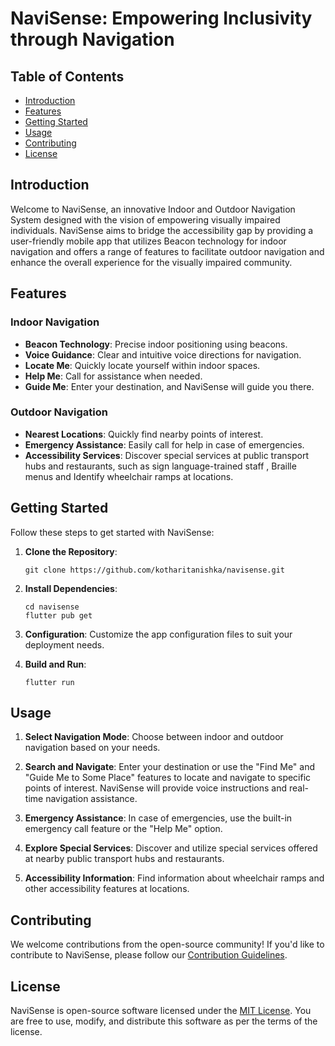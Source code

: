 # NaviSense: Empowering Inclusivity through Navigation

## Table of Contents
- [Introduction](#introduction)
- [Features](#features)
- [Getting Started](#getting-started)
- [Usage](#usage)
- [Contributing](#contributing)
- [License](#license)

## Introduction

Welcome to NaviSense, an innovative Indoor and Outdoor Navigation System designed with the vision of empowering visually impaired individuals. NaviSense aims to bridge the accessibility gap by providing a user-friendly mobile app that utilizes Beacon technology for indoor navigation and offers a range of features to facilitate outdoor navigation and enhance the overall experience for the visually impaired community.

## Features

### Indoor Navigation
- **Beacon Technology**: Precise indoor positioning using beacons.
- **Voice Guidance**: Clear and intuitive voice directions for navigation.
- **Locate Me**: Quickly locate yourself within indoor spaces.
- **Help Me**: Call for assistance when needed.
- **Guide Me**: Enter your destination, and NaviSense will guide you there.

### Outdoor Navigation
- **Nearest Locations**: Quickly find nearby points of interest.
- **Emergency Assistance**: Easily call for help in case of emergencies.
- **Accessibility Services**: Discover special services at public transport hubs and restaurants, such as sign language-trained staff , Braille menus and Identify wheelchair ramps at locations.

## Getting Started

Follow these steps to get started with NaviSense:

1. **Clone the Repository**: 
   ```
   git clone https://github.com/kotharitanishka/navisense.git
   ```

2. **Install Dependencies**: 
   ```
   cd navisense
   flutter pub get
   ```

3. **Configuration**: Customize the app configuration files to suit your deployment needs.

4. **Build and Run**: 
   ```
   flutter run
   ```

## Usage

1. **Select Navigation Mode**: Choose between indoor and outdoor navigation based on your needs.

2. **Search and Navigate**: Enter your destination or use the "Find Me" and "Guide Me to Some Place" features to locate and navigate to specific points of interest. NaviSense will provide voice instructions and real-time navigation assistance.

3. **Emergency Assistance**: In case of emergencies, use the built-in emergency call feature or the "Help Me" option.

4. **Explore Special Services**: Discover and utilize special services offered at nearby public transport hubs and restaurants.

5. **Accessibility Information**: Find information about wheelchair ramps and other accessibility features at locations.

## Contributing

We welcome contributions from the open-source community! If you'd like to contribute to NaviSense, please follow our [Contribution Guidelines](CONTRIBUTING.md).

## License

NaviSense is open-source software licensed under the [MIT License](LICENSE.md). You are free to use, modify, and distribute this software as per the terms of the license.

